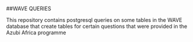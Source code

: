 ##WAVE QUERIES

This repository contains postgresql queries on some tables in the WAVE database that create tables for certain questions that were provided in the Azubi Africa programme
